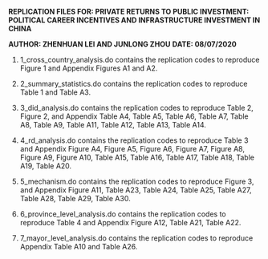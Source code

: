 **REPLICATION FILES FOR: PRIVATE RETURNS TO PUBLIC INVESTMENT: POLITICAL CAREER INCENTIVES AND INFRASTRUCTURE INVESTMENT IN CHINA**

**AUTHOR: ZHENHUAN LEI AND JUNLONG ZHOU**
**DATE: 08/07/2020**


1. 1_cross_country_analysis.do contains the replication codes to reproduce Figure 1 and Appendix Figures A1 and A2.

2. 2_summary_statistics.do contains the replication codes to reproduce Table 1 and Table A3.

3. 3_did_analysis.do contains the replication codes to reproduce Table 2, Figure 2, and Appendix Table A4, Table A5, Table A6, Table A7, Table A8, Table A9, Table A11, Table A12, Table A13, Table A14.

4. 4_rd_analysis.do contains the replication codes to reproduce Table 3 and Appendix Figure A4, Figure A5, Figure A6, Figure A7, Figure A8, Figure A9, Figure A10, Table A15, Table A16, Table A17, Table A18, Table A19, Table A20.

5. 5_mechanism.do contains the replication codes to reproduce Figure 3, and Appendix Figure A11, Table A23, Table A24, Table A25, Table A27, Table A28, Table A29, Table A30.

6. 6_province_level_analysis.do contains the replication codes to reproduce Table 4 and Appendix Figure A12, Table A21, Table A22.

7. 7_mayor_level_analysis.do contains the replication codes to reproduce Appendix Table A10 and Table A26.
